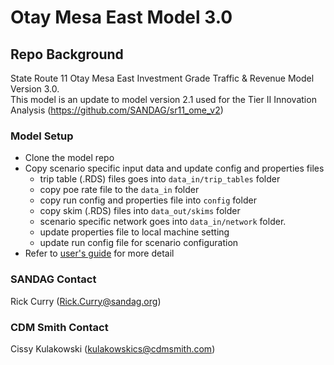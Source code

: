 # Otay Mesa East Model 3.0

## Repo Background
State Route 11 Otay Mesa East Investment Grade Traffic & Revenue Model Version 3.0.  
This model is an update to model version 2.1 used for the Tier II Innovation Analysis (https://github.com/SANDAG/sr11_ome_v2)


### Model Setup
- Clone the model repo
- Copy scenario specific input data and update config and properties files
	- trip table (.RDS) files goes into `data_in/trip_tables` folder
	- copy poe rate file to the `data_in` folder
	- copy run config and properties file into `config` folder
	- copy skim (.RDS) files into `data_out/skims` folder 
	- scenario specific network goes into `data_in/network` folder.
	- update properties file to local machine setting
	- update run config file for scenario configuration
- Refer to [user's guide](docs/user_guide.md) for more detail
### SANDAG Contact
Rick Curry (Rick.Curry@sandag.org)
### CDM Smith Contact
Cissy Kulakowski (kulakowskics@cdmsmith.com)
